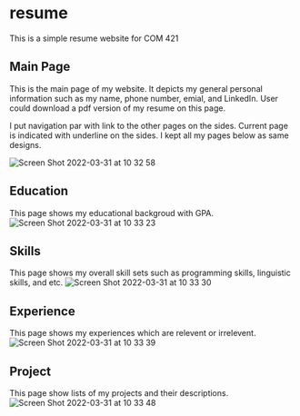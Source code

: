 # resume

This is a simple resume website for COM 421

## Main Page
This is the main page of my website. It depicts my general personal information such as my name, phone number, emial, and LinkedIn.
User could download a pdf version of my resume on this page.


I put navigation par with link to the other pages on the sides. Current page is indicated with underline on the sides.
I kept all my pages below as same designs.

![Screen Shot 2022-03-31 at 10 32 58](https://user-images.githubusercontent.com/84240134/161093714-b442f97f-40df-4533-8005-2aa590562474.png)



## Education
This page shows my educational backgroud with GPA.
![Screen Shot 2022-03-31 at 10 33 23](https://user-images.githubusercontent.com/84240134/161094766-3355f14c-8c46-4165-89bf-a32bf0b38784.png)



## Skills
This page shows my overall skill sets such as programming skills, linguistic skills, and etc.
![Screen Shot 2022-03-31 at 10 33 30](https://user-images.githubusercontent.com/84240134/161095569-15b13fbc-09d0-4a4b-86ff-a07dead11350.png)



## Experience
This page shows my experiences which are relevent or irrelevent.
![Screen Shot 2022-03-31 at 10 33 39](https://user-images.githubusercontent.com/84240134/161095981-4e7ef0d8-7cdd-4e0a-9226-a863e7236bdb.png)



## Project
This page show lists of my projects and their descriptions.
![Screen Shot 2022-03-31 at 10 33 48](https://user-images.githubusercontent.com/84240134/161097355-7cd22fa3-26e5-421c-951d-0cf2cccf30c0.png)
